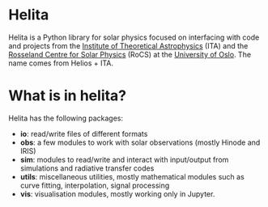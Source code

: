 # Helita

Helita is a Python library for solar physics focused on interfacing with code and projects from the [Institute of Theoretical Astrophysics](http://astro.uio.no) (ITA) and the [Rosseland Centre for Solar Physics](https://www.mn.uio.no/rocs/) (RoCS) at the [University of Oslo](https://www.uio.no). The name comes from Helios + ITA.

# What is in helita?

Helita has the following packages:

* **io**: read/write files of different formats
* **obs**: a few modules to work with solar observations (mostly Hinode and IRIS)
* **sim**: modules to read/write and interact with input/output from simulations and radiative transfer codes
* **utils**: miscellaneous utilities, mostly mathematical modules such as curve fitting, interpolation, signal processing
* **vis**: visualisation modules, mostly working only in Jupyter.
